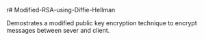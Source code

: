 r# Modified-RSA-using-Diffie-Hellman

Demostrates a modified public key encryption technique to encrypt messages between sever and client.
